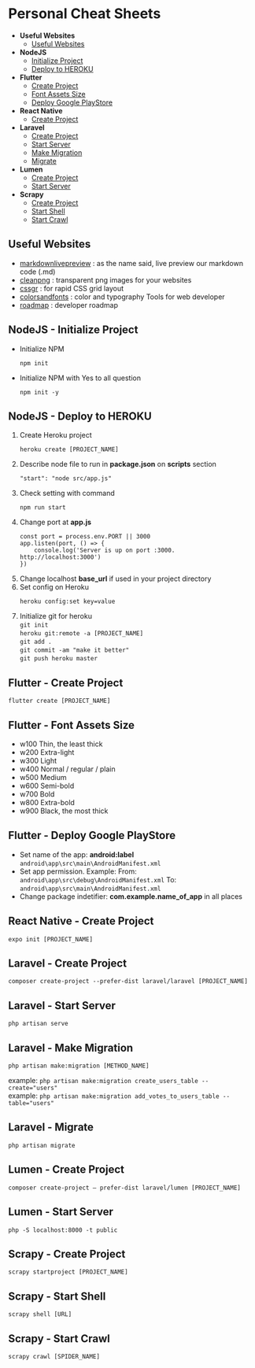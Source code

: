 # Personal Cheat Sheets

<ul>
    <li><b>Useful Websites</b>
        <ul>
            <li><a href="#usefulWebsite">Useful Websites</a></li>
        </ul>
    </li>
    <li><b>NodeJS</b>
        <ul>
            <li><a href="#initializeProjectNodeJS">Initialize Project</a></li>
            <li><a href="#deployToHerokuNodeJS">Deploy to HEROKU</a></li>
        </ul>
    </li>
    <li><b>Flutter</b>
        <ul>
            <li><a href="#createProjectFlutter">Create Project</a></li>
            <li><a href="#fontAssetsSize">Font Assets Size</a></li>
            <li><a href="#deployPlayStoreFlutter">Deploy Google PlayStore</a></li>
        </ul>
    </li>
    <li><b>React Native</b>
        <ul>
            <li><a href="#createProjectRN">Create Project</a></li>
        </ul>
    </li>
    <li><b>Laravel</b>
        <ul>
            <li><a href="#createProjectLaravel">Create Project</a></li>
            <li><a href="#startServerLaravel">Start Server</a></li>
            <li><a href="#artisanMakeMigration">Make Migration</a></li>
            <li><a href="#artisanMigrate">Migrate</a></li>
        </ul>
    </li>
    <li><b>Lumen</b>
        <ul>
            <li><a href="#createProjectLumen">Create Project</a></li>
            <li><a href="#startServerLumen">Start Server</a></li>
        </ul>
    </li>
    <li><b>Scrapy</b>
        <ul>
            <li><a href="#createProjectScrapy">Create Project</a></li>
            <li><a href="#startShellScrapy">Start Shell</a></li>
            <li><a href="#startCrawlScrapy">Start Crawl</a></li>
        </ul>
    </li>
</ul>

<section id="usefulWebsite">
    <h2>Useful Websites</h2>
    <ul>
        <li>
            <a href="https://markdownlivepreview.com/" target=_blank>markdownlivepreview</a> : as the name said, live
            preview our markdown code (.md)
        </li>
        <li>
            <a href="https://www.cleanpng.com/" target=_blank>cleanpng</a> : transparent png images for your websites
        </li>
        <li>
            <a href="https://cssgr.id/" target=_blank>cssgr</a> : for rapid CSS grid layout
        </li>
        <li>
            <a href="https://www.colorsandfonts.com/" target=_blank>colorsandfonts</a> : color and typography Tools for
            web developer
        </li>
        <li>
            <a href="https://roadmap.sh/" target=_blank>roadmap</a> : developer roadmap
        </li>
    </ul>
</section>

<section id="nodeJS">
    <div id="initializeProjectNodeJS">
        <h2>NodeJS - Initialize Project</h2>
        <ul>
            <li>
                Initialize NPM
                <pre><code>npm init</code></pre>
            </li>
            <li>
                Initialize NPM with Yes to all question
                <pre><code>npm init -y</code></pre>
            </li>
        </ul>
    </div>
    <div id="deployToHerokuNodeJS">
        <h2>NodeJS - Deploy to HEROKU</h2>
        <ol>
            <li>
                Create Heroku project
                <pre><code>heroku create [PROJECT_NAME]</code></pre>
            </li>
            <li>
                Describe node file to run in <b>package.json</b> on <b>scripts</b> section
                <pre><code>"start": "node src/app.js"</code></pre>
            </li>
            <li>
                Check setting with command
                <pre><code>npm run start</code></pre>
            </li>
            <li>
                Change port at <b>app.js</b>
                <pre><code>const port = process.env.PORT || 3000
app.listen(port, () => {
    console.log('Server is up on port :3000. http://localhost:3000')
})</code></pre>
            </li>
            <li>
                Change localhost <b>base_url</b> if used in your project directory
            </li>
            <li>
                Set config on Heroku
                <pre><code>heroku config:set key=value</code></pre>
            </li>
            <li>
                Initialize git for heroku
                <br><code>git init</code>
                <br><code>heroku git:remote -a [PROJECT_NAME]</code>
                <br><code>git add .</code>
                <br><code>git commit -am "make it better"</code>
                <br><code>git push heroku master</code>
            </li>
        </ol>
    </div>
</section>

<section id="flutter">
    <div id="createProjectFlutter">
        <h2>Flutter - Create Project</h2>
        <pre><code>flutter create [PROJECT_NAME]</code></pre>
    </div>
    <div id="fontAssetsSize">
        <h2>Flutter - Font Assets Size</h2>
        <ul>
            <li>w100 Thin, the least thick</li>
            <li>w200 Extra-light</li>
            <li>w300 Light</li>
            <li>w400 Normal / regular / plain</li>
            <li>w500 Medium</li>
            <li>w600 Semi-bold</li>
            <li>w700 Bold</li>
            <li>w800 Extra-bold</li>
            <li>w900 Black, the most thick</li>
        </ul>
    </div>
    <div id="deployPlayStoreFlutter">
        <h2>Flutter - Deploy Google PlayStore</h2>
        <ul>
            <li>
                Set name of the app: <b>android:label</b>
                <code>android\app\src\main\AndroidManifest.xml</code>
            </li>
            <li>
                Set app permission. Example: <i><uses-permission android:name="android.permission.INTERNET"/></i>
                From: <code>android\app\src\debug\AndroidManifest.xml</code>
                To: <code>android\app\src\main\AndroidManifest.xml</code>
            </li>
            <li>
                Change package indetifier: <b>com.example.name_of_app</b> in all places
            </li>
        </ul>
    </div>
</section>

<section id="react_native">
    <div id="createProjectRN">
        <h2>React Native - Create Project</h2>
        <pre><code>expo init [PROJECT_NAME]</code></pre>
    </div>
</section>

<section id="laravel">
    <div id="createProjectLaravel">
        <h2>Laravel - Create Project</h2>
        <pre><code>composer create-project --prefer-dist laravel/laravel [PROJECT_NAME]</code></pre>
    </div>
    <div id="startServerLaravel">
        <h2>Laravel - Start Server</h2>
        <pre><code>php artisan serve</code></pre>
    </div>
    <div id="artisanMakeMigration">
        <h2>Laravel - Make Migration</h2>
        <pre><code>php artisan make:migration [METHOD_NAME]</code></pre>
        example: <code>php artisan make:migration create_users_table --create="users"</code>
        <br>
        example: <code>php artisan make:migration add_votes_to_users_table --table="users"</code>
    </div>
    <div id="artisanMigrate">
        <h2>Laravel - Migrate</h2>
        <pre><code>php artisan migrate</code></pre>
    </div>
</section>

<section id="lumen">
    <div id="createProjectLumen">
        <h2>Lumen - Create Project</h2>
        <pre><code>composer create-project — prefer-dist laravel/lumen [PROJECT_NAME]</code></pre>
    </div>
    <div id="startServerLumen">
        <h2>Lumen - Start Server</h2>
        <pre><code>php -S localhost:8000 -t public</code></pre>
    </div>
</section>

<section id="scrapy">
    <div id="createProjectScrapy">
        <h2>Scrapy - Create Project</h2>
        <pre><code>scrapy startproject [PROJECT_NAME]</code></pre>
    </div>
    <div id="startShellScrapy">
        <h2>Scrapy - Start Shell</h2>
        <pre><code>scrapy shell [URL]</code></pre>
    </div>
    <div id="startCrawlScrapy">
        <h2>Scrapy - Start Crawl</h2>
        <pre><code>scrapy crawl [SPIDER_NAME]</code></pre>
    </div>
</section>
